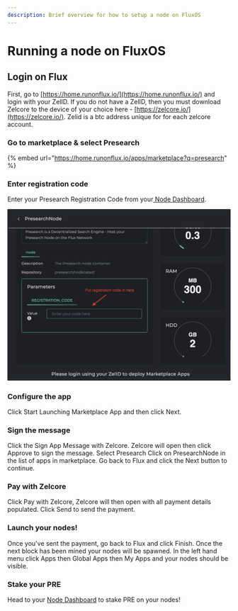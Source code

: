 ```yaml
---
description: Brief overview for how to setup a node on FluxOS
---
```


# Running a node on FluxOS

## Login on Flux

First, go to [https://home.runonflux.io/](https://home.runonflux.io/) and login with your ZelID. If you do not have a ZelID, then you must download Zelcore to the device of your choice here - [https://zelcore.io/](https://zelcore.io/). Zelid is a btc address unique for for each zelcore account.

### Go to marketplace & select Presearch

{% embed url="https://home.runonflux.io/apps/marketplace?q=presearch" %}

### Enter registration code&#x20;

Enter your Presearch Registration Code from your[ Node Dashboard](https://nodes.presearch.org/dashboard).

![](<../../../../.gitbook/assets/Screen Shot 2022-01-10 at 12.34.55 PM.png>)

### Configure the app&#x20;

Click Start Launching Marketplace App and then click Next.

### Sign the message&#x20;

Click the Sign App Message with Zelcore. Zelcore will open then click Approve to sign the message. Select Presearch Click on PresearchNode in the list of apps in marketplace. Go back to Flux and click the Next button to continue.

### Pay with Zelcore&#x20;

Click Pay with Zelcore, Zelcore will then open with all payment details populated. Click Send to send the payment.

### Launch your nodes!&#x20;

Once you've sent the payment, go back to Flux and click Finish. Once the next block has been mined your nodes will be spawned. In the left hand menu click Apps then Global Apps then My Apps and your nodes should be visible.

### Stake your PRE

Head to your [Node Dashboard](https://nodes.presearch.org/dashboad) to stake PRE on your nodes!
